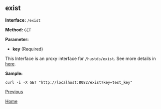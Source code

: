 ## exist ##

**Interface:** `/exist`

**Method:** `GET`

**Parameter:** 

*  **key** (Required)  

This Interface is an proxy interface for `/hustdb/exist`. See more details in [here](../hustdb/hustdb/exist.md).  

**Sample:**

    curl -i -X GET "http://localhost:8082/exist?key=test_key"

[Previous](../ha.md)

[Home](../../index.md)
